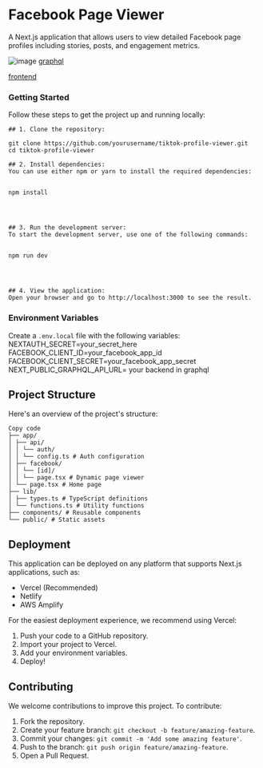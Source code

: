 # Facebook Page Viewer

A Next.js application that allows users to view detailed Facebook page profiles including stories, posts, and engagement metrics.

![image](https://github.com/user-attachments/assets/82023d6f-6ecf-456c-af50-08693a8e2454)
[graphql](https://my-app.sanjeev-19kr.workers.dev/graphql)

[frontend](https://met-adata-frontend.vercel.app)

### Getting Started

Follow these steps to get the project up and running locally:
```
## 1. Clone the repository:

git clone https://github.com/yourusername/tiktok-profile-viewer.git
cd tiktok-profile-viewer

## 2. Install dependencies:
You can use either npm or yarn to install the required dependencies:


npm install




## 3. Run the development server:
To start the development server, use one of the following commands:


npm run dev




## 4. View the application:
Open your browser and go to http://localhost:3000 to see the result.

```
### Environment Variables

Create a `.env.local` file with the following variables:
NEXTAUTH_SECRET=your_secret_here
FACEBOOK_CLIENT_ID=your_facebook_app_id
FACEBOOK_CLIENT_SECRET=your_facebook_app_secret
NEXT_PUBLIC_GRAPHQL_API_URL= your backend in graphql


## Project Structure
Here's an overview of the project's structure:

```
Copy code
├── app/
│ ├── api/
│ │ └── auth/
│ │ └── config.ts # Auth configuration
│ ├── facebook/
│ │ └── [id]/
│ │ └── page.tsx # Dynamic page viewer
│ └── page.tsx # Home page
├── lib/
│ ├── types.ts # TypeScript definitions
│ └── functions.ts # Utility functions
├── components/ # Reusable components
└── public/ # Static assets
```


## Deployment

This application can be deployed on any platform that supports Next.js applications, such as:

- Vercel (Recommended)
- Netlify
- AWS Amplify

For the easiest deployment experience, we recommend using Vercel:

1. Push your code to a GitHub repository.
2. Import your project to Vercel.
3. Add your environment variables.
4. Deploy!

## Contributing

We welcome contributions to improve this project. To contribute:

1. Fork the repository.
2. Create your feature branch: `git checkout -b feature/amazing-feature`.
3. Commit your changes: `git commit -m 'Add some amazing feature'`.
4. Push to the branch: `git push origin feature/amazing-feature`.
5. Open a Pull Request.



